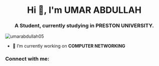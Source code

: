 <h1 align="center">Hi 👋, I'm UMAR ABDULLAH</h1>
<h3 align="center">A Student, currently studying in PRESTON UNIVERSITY.</h3>

<p align="left"> <img src="https://komarev.com/ghpvc/?username=umarabdullah05&label=Profile%20views&color=0e75b6&style=flat" alt="umarabdullah05" /> </p>

- 🔭 I’m currently working on **COMPUTER NETWORKING**

<h3 align="left">Connect with me:</h3>
<p align="left">
</p>
